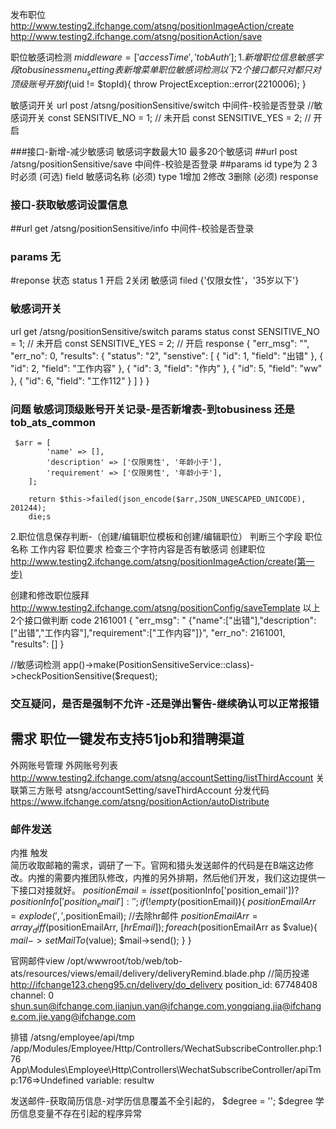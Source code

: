 发布职位
http://www.testing2.ifchange.com/atsng/positionImageAction/create
http://www.testing2.ifchange.com/atsng/positionAction/save




职位敏感词检测
$middleware = ['accessTime', 'tobAuth'];
1.新增职位信息敏感字段
tobusiness  menu_setting 表新增菜单 职位敏感词检测
以下2个接口都只对
都只对顶级账号开放
if ($uid != $topId){
        throw ProjectException::error(2210006);
}

敏感词开关
url post  /atsng/positionSensitive/switch 中间件-校验是否登录
//敏感词开关
const SENSITIVE_NO = 1;    // 未开启
const SENSITIVE_YES = 2;    // 开启

###接口-新增-减少敏感词
敏感词字数最大10 最多20个敏感词
##url post  /atsng/positionSensitive/save 中间件-校验是否登录
##params 
id  type为 2  3 时必须 (可选)
field 敏感词名称 (必须)
type 1增加 2修改  3删除 (必须)
response


### 接口-获取敏感词设置信息
##url get /atsng/positionSensitive/info 中间件-校验是否登录
### params 无
#reponse
状态 status 1 开启  2关闭
敏感词 filed {'仅限女性'，'35岁以下'}

### 敏感词开关
url get /atsng/positionSensitive/switch 
params status
const SENSITIVE_NO = 1;    // 未开启
const SENSITIVE_YES = 2;    // 开启
response
{
    "err_msg": "",
    "err_no": 0,
    "results": {
        "status": "2",
        "senstive": [
            {
                "id": 1,
                "field": "出错"
            },
            {
                "id": 2,
                "field": "工作内容"
            },
            {
                "id": 3,
                "field": "作内"
            },
            {
                "id": 5,
                "field": "ww"
            },
            {
                "id": 6,
                "field": "工作112"
            }
        ]
    }
}

### 问题 敏感词顶级账号开关记录-是否新增表-到tobusiness 还是 tob_ats_common
     $arr = [
            'name' => [],
            'description' => ['仅限男性', '年龄小于'],
            'requirement' => ['仅限男性', '年龄小于'],
        ];

        return $this->failed(json_encode($arr,JSON_UNESCAPED_UNICODE), 201244);
        die;s


  
2.职位信息保存判断-（创建/编辑职位模板和创建/编辑职位）
 判断三个字段 职位名称 工作内容 职位要求  检查三个字符内容是否有敏感词
 创建职位
 http://www.testing2.ifchange.com/atsng/positionImageAction/create(第一步)

 创建和修改职位膜拜
 http://www.testing2.ifchange.com/atsng/positionConfig/saveTemplate
 以上2个接口做判断
 code 2161001 
{
    "err_msg": " {\"name\":[\"出错\"],\"description\":[\"出错\",\"工作内容\"],\"requirement\":[\"工作内容\"]}",
    "err_no": 2161001,
    "results": []
}

//敏感词检测
app()->make(PositionSensitiveService::class)->checkPositionSensitive($request);
### 交互疑问，是否是强制不允许 -还是弹出警告-继续确认可以正常报错

## 需求 职位一键发布支持51job和猎聘渠道

外网账号管理
外网账号列表
http://www.testing2.ifchange.com/atsng/accountSetting/listThirdAccount
关联第三方账号
atsng/accountSetting/saveThirdAccount
分发代码
https://www.ifchange.com/atsng/positionAction/autoDistribute

### 邮件发送
内推  触发  
简历收取邮箱的需求，调研了一下。官网和猎头发送邮件的代码是在B端这边修改。内推的需要内推团队修改，内推的另外排期，然后他们开发，我们这边提供一下接口对接就好。
$positionEmail = isset($positionInfo['position_email'])?$positionInfo['position_email']:'';
if(!empty($positionEmail)){
    $positionEmailArr = explode(',',$positionEmail);
    //去除hr邮件
    $positionEmailArr = array_diff($positionEmailArr, [$hrEmail]);
    foreach ($positionEmailArr as $value){
        $mail->setMailTo($value);
        $mail->send();
    }
}


官网邮件view
/opt/wwwroot/tob/web/tob-ats/resources/views/email/delivery/deliveryRemind.blade.php
//简历投递
http://ifchange123.cheng95.cn/delivery/do_delivery
position_id: 67748408
channel: 0
shun.sun@ifchange.com,jianjun.yan@ifchange.com,yongqiang.jia@ifchange.com,jie.yang@ifchange.com

排错
	/atsng/employee/api/tmp	/app/Modules/Employee/Http/Controllers/WechatSubscribeController.php:176	App\Modules\Employee\Http\Controllers\WechatSubscribeController/apiTmp:176=>Undefined variable: resultw


发送邮件-获取简历信息-对学历信息覆盖不全引起的，
$degree = ''; $degree 学历信息变量不存在引起的程序异常